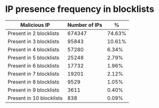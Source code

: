 # IP presence frequency in blocklists
| Malicious IP | Number of IPs | % |
|----|----|----|
| Present in 2 blocklists | 674347 | 74.63% |
| Present in 3 blocklists | 95843 | 10.61% |
| Present in 4 blocklists | 57280 | 6.34% |
| Present in 5 blocklists | 25248 | 2.79% |
| Present in 6 blocklists | 17732 | 1.96% |
| Present in 7 blocklists | 19201 | 2.12% |
| Present in 8 blocklists | 9529 | 1.05% |
| Present in 9 blocklists | 3611 | 0.40% |
| Present in 10 blocklists | 838 | 0.09% |

